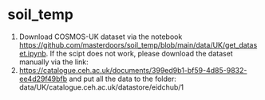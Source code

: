 # soil_temp

1. Download COSMOS-UK dataset via the notebook https://github.com/masterdoors/soil_temp/blob/main/data/UK/get_dataset.ipynb. If the scipt does not work, please download the dataset manually via the link:
2. https://catalogue.ceh.ac.uk/documents/399ed9b1-bf59-4d85-9832-ee4d29f49bfb and put all the data to the folder: data/UK/catalogue.ceh.ac.uk/datastore/eidchub/1
